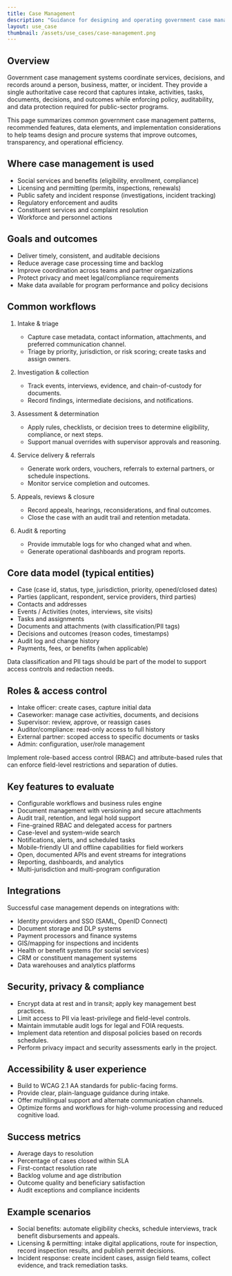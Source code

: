 ```yaml
---
title: Case Management
description: "Guidance for designing and operating government case management systems: workflows, data model, features, and implementation considerations."
layout: use_case
thumbnail: /assets/use_cases/case-management.png
---
```


## Overview

Government case management systems coordinate services, decisions, and records around a person, business, matter, or incident. They provide a single authoritative case record that captures intake, activities, tasks, documents, decisions, and outcomes while enforcing policy, auditability, and data protection required for public-sector programs.

This page summarizes common government case management patterns, recommended features, data elements, and implementation considerations to help teams design and procure systems that improve outcomes, transparency, and operational efficiency.

## Where case management is used

- Social services and benefits (eligibility, enrollment, compliance)
- Licensing and permitting (permits, inspections, renewals)
- Public safety and incident response (investigations, incident tracking)
- Regulatory enforcement and audits
- Constituent services and complaint resolution
- Workforce and personnel actions

## Goals and outcomes

- Deliver timely, consistent, and auditable decisions
- Reduce average case processing time and backlog
- Improve coordination across teams and partner organizations
- Protect privacy and meet legal/compliance requirements
- Make data available for program performance and policy decisions

## Common workflows

1. Intake & triage
   - Capture case metadata, contact information, attachments, and preferred communication channel.
   - Triage by priority, jurisdiction, or risk scoring; create tasks and assign owners.

2. Investigation & collection
   - Track events, interviews, evidence, and chain-of-custody for documents.
   - Record findings, intermediate decisions, and notifications.

3. Assessment & determination
   - Apply rules, checklists, or decision trees to determine eligibility, compliance, or next steps.
   - Support manual overrides with supervisor approvals and reasoning.

4. Service delivery & referrals
   - Generate work orders, vouchers, referrals to external partners, or schedule inspections.
   - Monitor service completion and outcomes.

5. Appeals, reviews & closure
   - Record appeals, hearings, reconsiderations, and final outcomes.
   - Close the case with an audit trail and retention metadata.

6. Audit & reporting
   - Provide immutable logs for who changed what and when.
   - Generate operational dashboards and program reports.

## Core data model (typical entities)

- Case (case id, status, type, jurisdiction, priority, opened/closed dates)
- Parties (applicant, respondent, service providers, third parties)
- Contacts and addresses
- Events / Activities (notes, interviews, site visits)
- Tasks and assignments
- Documents and attachments (with classification/PII tags)
- Decisions and outcomes (reason codes, timestamps)
- Audit log and change history
- Payments, fees, or benefits (when applicable)

Data classification and PII tags should be part of the model to support access controls and redaction needs.

## Roles & access control

- Intake officer: create cases, capture initial data
- Caseworker: manage case activities, documents, and decisions
- Supervisor: review, approve, or reassign cases
- Auditor/compliance: read-only access to full history
- External partner: scoped access to specific documents or tasks
- Admin: configuration, user/role management

Implement role-based access control (RBAC) and attribute-based rules that can enforce field-level restrictions and separation of duties.

## Key features to evaluate

- Configurable workflows and business rules engine
- Document management with versioning and secure attachments
- Audit trail, retention, and legal hold support
- Fine-grained RBAC and delegated access for partners
- Case-level and system-wide search
- Notifications, alerts, and scheduled tasks
- Mobile-friendly UI and offline capabilities for field workers
- Open, documented APIs and event streams for integrations
- Reporting, dashboards, and analytics
- Multi-jurisdiction and multi-program configuration

## Integrations

Successful case management depends on integrations with:

- Identity providers and SSO (SAML, OpenID Connect)
- Document storage and DLP systems
- Payment processors and finance systems
- GIS/mapping for inspections and incidents
- Health or benefit systems (for social services)
- CRM or constituent management systems
- Data warehouses and analytics platforms

## Security, privacy & compliance

- Encrypt data at rest and in transit; apply key management best practices.
- Limit access to PII via least-privilege and field-level controls.
- Maintain immutable audit logs for legal and FOIA requests.
- Implement data retention and disposal policies based on records schedules.
- Perform privacy impact and security assessments early in the project.

## Accessibility & user experience

- Build to WCAG 2.1 AA standards for public-facing forms.
- Provide clear, plain-language guidance during intake.
- Offer multilingual support and alternate communication channels.
- Optimize forms and workflows for high-volume processing and reduced cognitive load.

## Success metrics

- Average days to resolution
- Percentage of cases closed within SLA
- First-contact resolution rate
- Backlog volume and age distribution
- Outcome quality and beneficiary satisfaction
- Audit exceptions and compliance incidents

## Example scenarios

- Social benefits: automate eligibility checks, schedule interviews, track benefit disbursements and appeals.
- Licensing & permitting: intake digital applications, route for inspection, record inspection results, and publish permit decisions.
- Incident response: create incident cases, assign field teams, collect evidence, and track remediation tasks.
